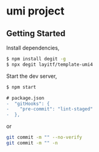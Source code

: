 # umi project

## Getting Started

Install dependencies,

```bash
$ npm install degit -g
$ npx degit layitf/template-umi4
```

Start the dev server,

```bash
$ npm start
```

```diff
# package.json
-  "gitHooks": {
-    "pre-commit": "lint-staged"
-  },
```

or

```bash
git commit -m "" --no-verify
git commit -m "" -n

```

